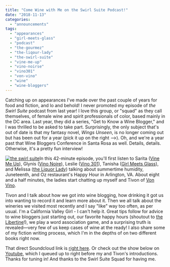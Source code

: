 ```yaml
---
title: "Come Wine with Me on the Swirl Suite Podcast!"
date: "2018-11-13"
categories: 
  - "announcements"
tags: 
  - "appearances"
  - "girl-meets-glass"
  - "podcast"
  - "the-gourmez"
  - "the-liqour-lady"
  - "the-swirl-suite"
  - "vine-me-up"
  - "vino-noirse"
  - "vino301"
  - "von-vino"
  - "wine"
  - "wine-bloggers"
---
```


Catching up on appearances I've made over the past couple of years for food and fiction, and lo and behold! I never promoted my episode of _the Swirl Suite_ podcast from last year! I love this group, or "squad" as they call themselves, of female wine and spirit professionals of color, based mainly in the DC area. Last year, they did a series, "Get to Know a Wine Blogger," and I was thrilled to be asked to take part. Surprisingly, the only subject that's out of date is that my fantasy novel, _Wings Unseen_, is no longer coming out but has been out for a year (pick it up on the right -->). Oh, and we're a year past that Wine Bloggers Conference in Santa Rosa as well. Details, details. Otherwise, it's a pretty fun interview!

[![the swirl suite](http://s3.amazonaws.com/thegourmez-wpmedia/2017/06/Swirl-Suite-500x500.jpg)](http://s3.amazonaws.com/thegourmez-wpmedia/2017/06/Swirl-Suite.jpg)In this 42-minute episode, you'll first listen to Sarita ([Vine Me Up](http://www.vinemeup.com/)), Glynis ([Vino Noire](http://www.vino-noire.com/)), Leslie ([Vino 301](http://vino301.com/)), Tanisha ([Girl Meets Glass](http://girlmeetsglass.tumblr.com/)), and Melissa ([the Liquor Lady](http://liquorlady.com/)) talking about summertime humidity, Juneteenth, and Oz restaurant's Happy Hour in Arlington, VA. About eight and a half minutes, the ladies start chatting up myself and Tivon of [Von Vino](http://vonvino.com/about-von-vino/).

Tivon and I talk about how we got into wine blogging, how drinking it got us into wanting to record it and learn more about it. Then we all talk about the wineries we visited most recently and I say "like" way too often, as per usual. I'm a California Valley Girl - I can't help it. Great tips follow for advice to wine bloggers just starting out, our favorite happy hours (shoutout to [the Libertine](https://www.facebook.com/The-Libertine-Oakland-403850353122641/)!), we play a word association game, and a surprising truth is revealed—very few of us keep cases of wine at the ready! I also share some of my fiction writing process, which I'm in the depths of on two different books right now.

That direct Soundcloud link is [right here](https://soundcloud.com/swirl-suite/get-to-know-a-wine-blogger). Or check out the show below on [Youtube](https://www.youtube.com/channel/UCPIkBfol_18wzfPJVyIZoWQ), which I queued up to right before my and Tivon's introductions. Thanks for tuning in! And thanks to the Swirl Suite Squad for having me.
